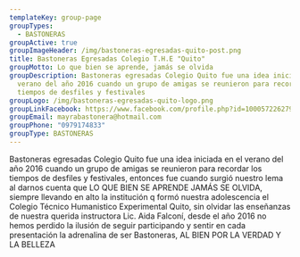 ```yaml
---
templateKey: group-page
groupTypes:
  - BASTONERAS
groupActive: true
groupImageHeader: /img/bastoneras-egresadas-quito-post.png
title: Bastoneras Egresadas Colegio T.H.E "Quito"
groupMotto: Lo que bien se aprende, jamás se olvida
groupDescription: Bastoneras egresadas Colegio Quito fue una idea iniciada en el
  verano del año 2016 cuando un grupo de amigas se reunieron para recordar los
  tiempos de desfiles y festivales
groupLogo: /img/bastoneras-egresadas-quito-logo.png
groupLinkFacebook: https://www.facebook.com/profile.php?id=100057226279520
groupEmail: mayrabastonera@hotmail.com
groupPhone: "0979174833"
groupType: BASTONERAS
---
```

Bastoneras egresadas Colegio Quito fue una idea iniciada en el verano del año 2016 cuando un grupo de amigas se reunieron para recordar los tiempos de desfiles y festivales, entonces fue cuando surgió nuestro lema al darnos cuenta que LO QUE BIEN SE APRENDE JAMÁS SE OLVIDA, siempre llevando en alto la institución q formó nuestra adolescencia el Colegio Técnico Humanistico Experimental Quito, sin olvidar las enseñanzas de nuestra querida instructora Lic. Aida Falconí, desde el año 2016 no hemos perdido la ilusión de seguir participando y sentir en cada presentación la adrenalina de ser Bastoneras, AL BIEN POR LA VERDAD Y LA BELLEZA